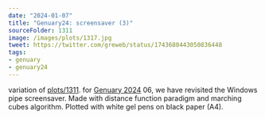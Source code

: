 ```yaml
---
date: "2024-01-07"
title: "Genuary24: screensaver (3)"
sourceFolder: 1311
image: /images/plots/1317.jpg
tweet: https://twitter.com/greweb/status/1743680443050836448
tags:
- genuary
- genuary24
---
```


variation of [plots/1311](/plots/1311).
for [Genuary 2024](https://genuary.art) 06, we have revisited the Windows pipe screensaver. 
Made with distance function paradigm and marching cubes algorithm.
Plotted with white gel pens on black paper (A4).